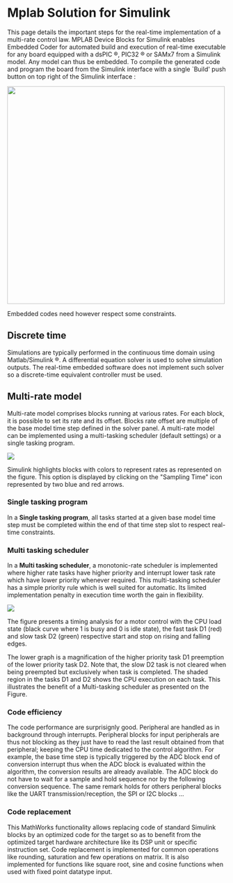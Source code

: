 # Mplab Solution for Simulink

This page details the important steps for the real-time implementation of a multi-rate control law. MPLAB Device Blocks for Simulink enables Embedded Coder for automated  build and execution of real-time executable for any board equipped with a dsPIC :registered:, PIC32 :registered: or SAMx7 from a Simulink model. Any model can thus be embedded. To compile the generated code and program the board from the Simulink interface with a single `Build' push button on top right of the Simulink interface :

<img src="https://rdelpoux.github.io/img/RCP/RapidPrototypingScheme.png" width="500">



Embedded codes need however respect some constraints.  

## Discrete time 

Simulations are typically performed in the continuous time domain using Matlab/Simulink :registered:. A differential equation solver is used to solve simulation outputs. The real-time embedded software does not implement such solver so a discrete-time equivalent controller must be used.

## Multi-rate model

Multi-rate model comprises blocks running at various rates. For each block, it is possible to set its rate and its offset. Blocks rate offset are multiple of the base model time step defined in the solver panel. A multi-rate model can be implemented using a multi-tasking scheduler (default settings) or a single tasking program.

<img src="https://rdelpoux.github.io/img/RCP/ModelwithSampleTime.png">

Simulink highlights blocks with colors to represent rates as represented on the figure. This option is displayed by clicking on the "Sampling Time" icon represented by two blue and red arrows.

### Single tasking program

In a **Single tasking program**, all tasks started at a given base model time step must be completed within the end of that time step slot to respect real-time constraints.

### Multi tasking scheduler

In a **Multi tasking scheduler**, a monotonic-rate scheduler is implemented where higher rate tasks have higher priority and interrupt lower task rate which have lower priority whenever required. This multi-tasking scheduler has a simple priority rule which is well suited for automatic. Its limited implementation penalty in execution time worth the gain in flexibility.



<img src="https://rdelpoux.github.io/img/RCP/Scheduler_MultiTasking_Scope.png">

The figure presents a timing analysis for a motor control with the CPU load state (black curve where 1 is busy and 0 is idle state), the fast task D1 (red) and slow task D2 (green) respective start and stop on rising and falling edges. 

The lower graph is a magnification of the higher priority task D1 preemption of the lower priority task D2. Note that, the slow D2 task is not cleared when being preempted but exclusively when task is completed. The shaded region in the tasks D1 and D2 shows the CPU execution on each task. This illustrates the benefit of a Multi-tasking scheduler as presented on the Figure.

### Code efficiency

The code performance are surprisignly good. Peripheral are handled as in background through interrupts. Peripheral blocks for input peripherals are thus not blocking as they just have to read the last result obtained from that peripheral;  keeping the CPU time dedicated to the control algorithm. For example, the base time step is typically triggered by the ADC block end of conversion interrupt thus when the ADC block is evaluated within the algorithm, the conversion results are already available. The ADC block do not have to wait for a sample and hold sequence nor by the following conversion sequence. The same remark holds for others peripheral blocks like the UART transmission/reception, the SPI or I2C blocks ...

### Code replacement

This MathWorks functionality allows replacing code of standard Simulink blocks by an optimized code for the target so as to benefit from the optimized target hardware architecture like its DSP unit or specific instruction set. Code replacement is implemented for common operations like rounding, saturation and few operations on matrix. It is also implemented for functions like square root, sine and cosine functions when used with fixed point datatype input. 





